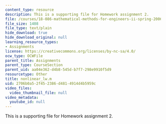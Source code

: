 ```yaml
---
content_type: resource
description: This is a supporting file for Homework assignment 2.
file: /courses/18-086-mathematical-methods-for-engineers-ii-spring-2006/2706b0a52f452386d4814914d4b5959c_nonlinear_lw.m
file_size: 1408
file_type: text/plain
hide_download: true
hide_download_original: null
learning_resource_types:
- Assignments
license: https://creativecommons.org/licenses/by-nc-sa/4.0/
ocw_type: OCWFile
parent_title: Assignments
parent_type: CourseSection
parent_uid: aa04e362-d4b8-545d-b7f7-298e9910f5d9
resourcetype: Other
title: nonlinear_lw.m
uid: 2706b0a5-2f45-2386-d481-4914d4b5959c
video_files:
  video_thumbnail_file: null
video_metadata:
  youtube_id: null
---
```

This is a supporting file for Homework assignment 2.